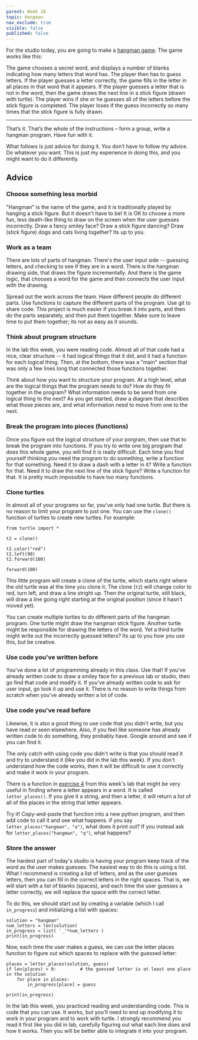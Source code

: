 ```yaml
---
parent: Week 10
topic: Hangman
nav_exclude: true
visible: false
published: false
---
```


For the studio today, you are going to make a [hangman game](https://en.wikipedia.org/wiki/Hangman_(game)).  The game
works like this:

The game chooses a secret word, and displays a number of blanks indicating how many letters that word has.  The player
then has to guess letters.  If the player guesses a letter correctly, the game fills in the letter in all places in that
word that it appears.   If the player guesses a letter that is not in the word, then the game draws the next line in a
stick figure (drawn with turtle).  The player wins if she or he guesses all of the letters before the stick figure is completed.
The player loses if the guess incorrectly so many times that the stick figure is fully drawn.

---

That’s it. That’s the whole of the instructions – form a group, write a hangman program. Have fun with it.

What follows is just advice for doing it. You don’t have to follow my advice. Do whatever you want. This is just my
experience in doing this, and you might want to do it differently.

## Advice

### Choose something less morbid

"Hangman" is the name of the game, and it is traditionally played by hanging a stick figure.  But it doesn't have to be!
It is OK to choose a more fun, less death-like thing to draw on the screen when the user guesses incorrectly.  Draw a
fancy smiley face?  Draw a stick figure dancing?  Draw (stick figure) dogs and cats living together?  Its up to you.

### Work as a team

There are lots of parts of hangman.  There's the user input side -- guessing letters, and checking to see if they are in
a word.  There is the hangman drawing side, that draws the figure incrementally.  And there is the game logic, that
chooses a word for the game and then connects the user input with the drawing.  

Spread out the work across the team.   Have different people do different parts.   Use functions to capture the
different parts of the program.  Use git to share code.  This project is much easier if you break it into parts, and
then do the parts separately, and then put them together.  Make sure to leave time to put them together; its not as easy
as it sounds.

### Think about program structure

In the lab this week, you were reading code.  Almost all of that code had a nice, clear structure -- it had logical
things that it did, and it had a function for each logical thing.  Then, at the bottom, there was a "main" section that
was only a few lines long that connected those functions together.

Think about how you want to structure your program.  At a high level, what are the logical things that the program needs
to do?  How do they fit together in the program?  What information needs to be send from one logical thing to the next?
As you get started, draw a diagram that describes what those pieces are, and what information need to move from one to
the next.

### Break the program into pieces (functions)

Once you figure out the logical structure of your porgram, then use that to break the program into functions.  If you
try to write one big program that does this whole game, you will find it is really difficult.  Each time you find
yourself thinking you need the program to do something, write a function for that something.  Need it to draw a dash
with a letter in it?  Write a function for that.  Need it to draw the next line of the stick figure?  Write a function
for that.  It is pretty much impossible to have too many functions.

### Clone turtles

In almost all of your programs so far, you've only had one turtle.  But there is no reason to limit your program to just
one. You can use the `clone()` function of turtles to create new turtles.  For example:

```
from turtle import *

t2 = clone()

t2.color("red")
t2.left(90)
t2.forward(100)

forward(100)
```

This little program will create a clone of the turtle, which starts right where the old turtle was at the time you
clone it.  The clone (`t2`) will change color to red, turn left, and draw a line stright up.  Then the original turtle,
still black, will draw a line going right starting at the original position (since it hasn't moved yet).

You can create multiple turtles to do different parts of the hangman program.   One turtle might draw the hangman stick
figure.  Another turtle might be responsible for drawing the letters of the word.   Yet a third turtle might write out
the incorrectly guessed letters?   Its up to you how you use this, but be creative.

### Use code you've written before

You've done a lot of programming already in this class.  Use that!   If you've already written code to draw a smiley
face for a previous lab or studio, then go find that code and modify it.  If you've already written code to ask for user
input, go look it up and use it.   There is no reason to write things from scratch when you've already written a lot of
code.  

### Use code you've read before

Likewise, it is also a good thing to use code that you didn't write, but you have read or seen elsewhere.  Also, if you
feel like someone has already written code to do something, they probably have.  Google around and see if you can find
it. 

The only catch with using code you didn't write is that you should read it and try to understand it (like you did in the
lab this week).  If you don't understand how the code works, then it will be difficult to use it correctly and make it
work in your program.

There is a function in [exercise 4](https://gitlab.msu.edu/mi-250/reading-code/blob/master/ex4.py) from this
week's lab that might be very useful in finding where a letter appears in a word.  It is called `letter_places()`.  If
you give it a string, and then a letter, it will return a list of all of the places in the string that letter appears.   

Try it!  Copy-and-paste that function into a new python program, and then add code to call it and see what happens.  if
you say `letter_places("hangman", "a")`, what does it print out?   If you instead ask for `letter_places("hangman",
"q")`, what happens?

### Store the answer

The hardest part of today's studio is having your program keep track of the word as the user makes guesses. The easiest
way to do this is using a list.  What I recommend is creating a list of letters, and as the user guesses letters, then
you can fill in the correct letters in the right spaces.  That is, we will start with a list of blanks (spaces), and
each time the user guesses a letter correctly, we will replace the space with the correct letter.

To do this, we should start out by creating a variable (which I call `in_progress`) and initializing a list with spaces:
```
solution = "hangman"
num_letters = len(solution)
in_progress = list( '_'*num_letters )
print(in_progress)
```

Now, each time the user makes a guess, we can use the letter places function to figure out which spaces to replace with
the guessed letter:
```
places = letter_places(solution, guess)
if len(places) > 0:			# the guessed letter is at least one place in the solution
	for place in places:
		in_progress[place] = guess

print(in_progress)
```

In the lab this week, you practiced reading and understanding code.  This is
code that you can use. It works, but you'll need to end up modifying it to work
in your program and to work with turtle.  I strongly recommend you read it
first like you did in lab, carefully figuring out what each line does and how
it works.  Then you will be better able to integrate it into your program.


